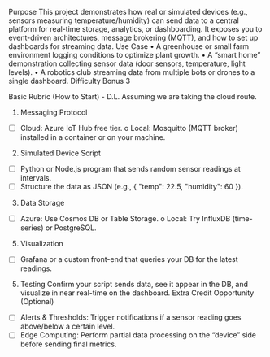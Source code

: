Purpose
This project demonstrates how real or simulated devices (e.g., sensors measuring temperature/humidity) can send data to a central platform for real-time storage, analytics, or dashboarding. It exposes you to event-driven architectures, message brokering (MQTT), and how to set up dashboards for streaming data.
Use Case
•	A greenhouse or small farm environment logging conditions to optimize plant growth.
•	A “smart home” demonstration collecting sensor data (door sensors, temperature, light levels).
•	A robotics club streaming data from multiple bots or drones to a single dashboard.
Difficulty Bonus
3

Basic Rubric (How to Start) - D.L. Assuming we are taking the cloud route.
1.	Messaging Protocol
- [ ] Cloud: Azure IoT Hub free tier.
o	Local: Mosquitto (MQTT broker) installed in a container or on your machine.
2.	Simulated Device Script
- [ ] Python or Node.js program that sends random sensor readings at intervals.
- [ ] Structure the data as JSON (e.g., { "temp": 22.5, "humidity": 60 }).
3.	Data Storage
- [ ] Azure: Use Cosmos DB or Table Storage.
o	Local: Try InfluxDB (time-series) or PostgreSQL.
5.	Visualization
- [ ] Grafana or a custom front-end that queries your DB for the latest readings.
5.	Testing
Confirm your script sends data, see it appear in the DB, and visualize in near real-time on the dashboard.
Extra Credit Opportunity (Optional)
- [ ]	Alerts & Thresholds: Trigger notifications if a sensor reading goes above/below a certain level.
- [ ]	Edge Computing: Perform partial data processing on the “device” side before sending final metrics.
